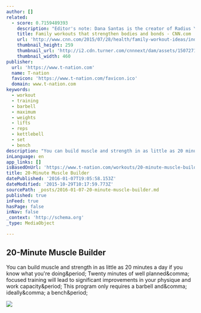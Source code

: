 ```yaml
---
author: []
related:
  - score: 0.7159489393
    description: "Editor's note: Dana Santas is the creator of Radius Yoga Conditioning , a yoga style designed to help athletes move, breathe and focus better. She's the yoga trainer for the Atlanta Braves, the Philadelphia Phillies, the Tampa Bay Rays, Tampa Bay Lightning, Orlando Magic and dozens of pros in the National Football League, National Hockey League, National Basketball Association and Major League Baseball."
    title: Family workouts that strengthen bodies and bonds - CNN.com
    url: 'http://www.cnn.com/2015/07/28/health/family-workout-ideas/index.html'
    thumbnail_height: 259
    thumbnail_url: 'http://i2.cdn.turner.com/cnnnext/dam/assets/150727141557-suggested-feature-pic-large-169.jpg'
    thumbnail_width: 460
publisher:
  url: 'https://www.t-nation.com'
  name: T-nation
  favicon: 'https://www.t-nation.com/favicon.ico'
  domain: www.t-nation.com
keywords:
  - workout
  - training
  - barbell
  - maximum
  - weights
  - lifts
  - reps
  - kettlebell
  - set
  - bench
description: "You can build muscle and strength in as little as 20 minutes a day if you know what you're doing. Twenty minutes of well planned, focused training will lead to significant improvements in your physique and work capacity. This program only requires a barbell and, ideally, a bench."
inLanguage: en
app_links: []
isBasedOnUrl: 'https://www.t-nation.com/workouts/20-minute-muscle-builder'
title: 20-Minute Muscle Builder
datePublished: '2016-01-07T19:05:58.153Z'
dateModified: '2015-10-29T10:17:59.773Z'
sourcePath: _posts/2016-01-07-20-minute-muscle-builder.md
published: true
inFeed: true
hasPage: false
inNav: false
_context: 'http://schema.org'
_type: MediaObject

---
```

<article style=""><h1>20-Minute Muscle Builder</h1><p>You can build muscle and strength in as little as 20 minutes a day if you know what you're doing&amp;period; Twenty minutes of well planned&amp;comma; focused training will lead to significant improvements in your physique and work capacity&amp;period; This program only requires a barbell and&amp;comma; ideally&amp;comma; a bench&amp;period;</p><img src="https://www.t-nation.com/system/publishing/articles/10000486/original/Christian.jpg?1399407453" /></article>